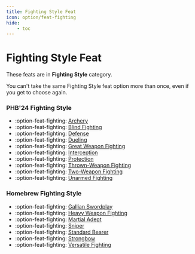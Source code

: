 ```yaml
---
title: Fighting Style Feat
icon: option/feat-fighting
hide:
    - toc
---
```


# Fighting Style Feat

These feats are in **Fighting Style** category.

You can't take the same Fighting Style feat option more than once, even if you get to choose again.

### PHB'24 Fighting Style

<div class="grid cards" markdown>

- :option-feat-fighting: [Archery](phb24.md#archery)
- :option-feat-fighting: [Blind Fighting](phb24.md#blind-fighting)
- :option-feat-fighting: [Defense](phb24.md#defense)
- :option-feat-fighting: [Dueling](phb24.md#dueling)
- :option-feat-fighting: [Great Weapon Fighting](phb24.md#great-weapon-fighting)
- :option-feat-fighting: [Interception](phb24.md#interception)
- :option-feat-fighting: [Protection](phb24.md#protection)
- :option-feat-fighting: [Thrown-Weapon Fighting](phb24.md#thrown-weapon-fighting)
- :option-feat-fighting: [Two-Weapon Fighting](phb24.md#two-weapon-fighting)
- :option-feat-fighting: [Unarmed Fighting](phb24.md#unarmed-fighting)
  
</div>

### Homebrew Fighting Style

<div class="grid cards" markdown>

- :option-feat-fighting: [Gallian Swordplay](hb.md#gallian-swordplay)
- :option-feat-fighting: [Heavy Weapon Fighting](hb.md#heavy-weapon-fighting)
- :option-feat-fighting: [Martial Adept](hb.md#martial-adept)
- :option-feat-fighting: [Sniper](hb.md#sniper)
- :option-feat-fighting: [Standard Bearer](hb.md#standard-bearer)
- :option-feat-fighting: [Strongbow](hb.md#strongbow)
- :option-feat-fighting: [Versatile Fighting](hb.md#versatile-fighting)

</div>
